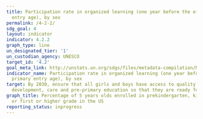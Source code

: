 ```yaml
---
title: Participation rate in organized learning (one year before the official primary
  entry age), by sex
permalink: /4-2-2/
sdg_goal: 4
layout: indicator
indicator: 4.2.2
graph_type: line
un_designated_tier: '1'
un_custodian_agency: UNESCO
target_id: '4.2'
goal_meta_link: http://unstats.un.org/sdgs/files/metadata-compilation/Metadata-Goal-4.pdf
indicator_name: Participation rate in organized learning (one year before the official
  primary entry age), by sex
target: By 2030, ensure that all girls and boys have access to quality early childhood
  development, care and pre-primary education so that they are ready for primary education.
graph_title: Percentage of 5 years olds enrolled in prekindergarten, kindergarten,
  or first or higher grade in the US
reporting_status: inprogress
---
```

